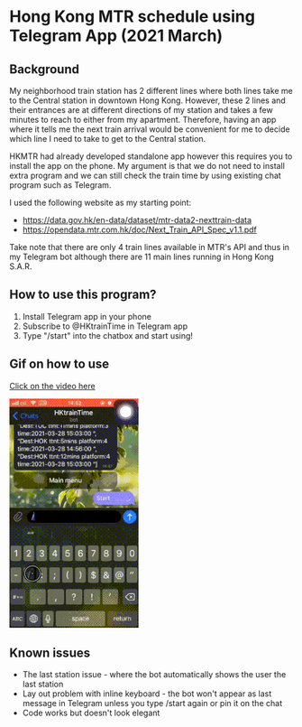 # Hong Kong MTR schedule using Telegram App (2021 March)

## Background
My neighborhood train station has 2 different lines where both lines take me to the Central station in downtown Hong Kong. However, these 2 lines and their entrances are at different directions of my station and takes a few minutes to reach to either from my apartment. Therefore, having an app where it tells me the next train arrival would be convenient for me to decide which line I need to take to get to the Central station.

HKMTR had already developed standalone app however this requires you to install the app on the phone. My argument is that we do not need to install extra program and we can still check the train time by using existing chat program such as Telegram. 

I used the following website as my starting point:
* https://data.gov.hk/en-data/dataset/mtr-data2-nexttrain-data
* https://opendata.mtr.com.hk/doc/Next_Train_API_Spec_v1.1.pdf

Take note that there are only 4 train lines available in MTR's API and thus in my Telegram bot although there are 11 main lines running in Hong Kong S.A.R.

## How to use this program?
1) Install Telegram app in your phone
2) Subscribe to @HKtrainTime in Telegram app
3) Type "/start" into the chatbox and start using!


## Gif on how to use 
[Click on the video here](https://vimeo.com/530733514)


![HKTraintime intro gif](gif/Traintime.gif)


## Known issues
* The last station issue - where the bot automatically shows the user the last station
* Lay out problem with inline keyboard - the bot won't appear as last message in Telegram unless you type /start again or pin it on the chat
* Code works but doesn't look elegant
